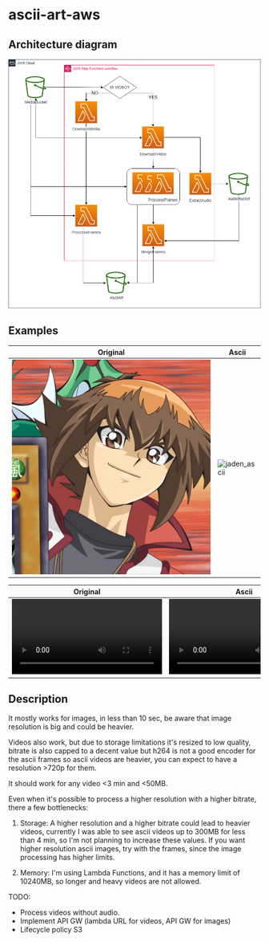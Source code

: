 # ascii-art-aws

## Architecture diagram

![architecture diagram](https://raw.githubusercontent.com/HeNeos/ascii-art-aws/main/ascii_art.drawio.png)

## Examples

|Original|Ascii|
|--------|-----|
|![jaden_original](https://raw.githubusercontent.com/HeNeos/ascii-art-aws/main/assets/jaden_1.PNG)|![jaden_ascii](https://raw.githubusercontent.com/HeNeos/ascii-art-aws/main/assets/jaden_1_resized-f6e9b8db7b4e47859486596239636939_ascii.png)|


|Original|Ascii|
|--------|-----|
|<video src="https://github.com/user-attachments/assets/e923b3fa-91c2-4db0-8383-d81248b31a35">| <video src="./assets/simpsons_ascii.mp4"> |

## Description

It mostly works for images, in less than 10 sec, be aware that image resolution is big and could be heavier.

Videos also work, but due to storage limitations it's resized to low quality, bitrate is also capped to a decent value but h264 is not a good encoder for the ascii frames so ascii videos are heavier, you can expect to have a resolution >720p for them.

It should work for any video <3 min and <50MB.

Even when it's possible to process a higher resolution with a higher bitrate, there a few bottlenecks:

1. Storage: A higher resolution and a higher bitrate could lead to heavier videos, currently I was able to see ascii videos up to 300MB for less than 4 min, so I'm not planning to increase these values. If you want higher resolution ascii images, try with the frames, since the image processing has higher limits.

2. Memory: I'm using Lambda Functions, and it has a memory limit of 10240MB, so longer and heavy videos are not allowed.

TODO: 
  - Process videos without audio.
  - Implement API GW (lambda URL for videos, API GW for images)
  - Lifecycle policy S3
